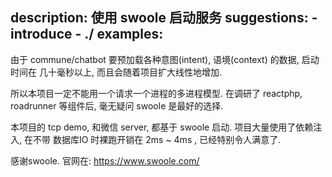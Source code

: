 description: 使用 swoole 启动服务
suggestions:
    - introduce
    - ./
examples:
---

由于 commune/chatbot 要预加载各种意图(intent), 语境(context) 的数据, 启动时间在 几十毫秒以上, 而且会随着项目扩大线性地增加.

所以本项目一定不能用一个请求一个进程的多进程模型. 在调研了 reactphp, roadrunner 等组件后, 毫无疑问 swoole 是最好的选择.

本项目的 tcp demo, 和微信 server, 都基于 swoole 启动. 项目大量使用了依赖注入, 在不带 数据库IO 时裸跑开销在 2ms ~ 4ms , 已经特别令人满意了.

感谢swoole. 官网在: https://www.swoole.com/

